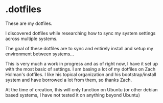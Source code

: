 # .dotfiles
These are my dotfiles.

I discovered dotfiles while researching how to sync my system settings across multiple systems. 

The goal of these dotfiles are to sync and entirely install and setup my environment between systems...

This is very much a work in progress and as of right now, I have it set up with the most basic of settings.
I am basing a lot of my dotfiles on Zach Holman's dotfiles. I like his topical organization and his bootstrap/install system
and have borrowed a lot from them, so thanks Zach.

At the time of creation, this will only function on Ubuntu (or other debian based systems, I have not tested it on anything
beyond Ubuntu)
